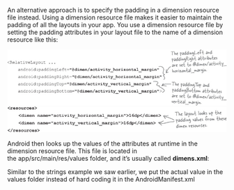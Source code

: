 An alternative approach is to specify the padding in a dimension resource file instead. Using a dimension resource file makes it easier to maintain the padding of all the layouts in your app.  You use a dimension resource file by setting the padding attributes in your layout file to the name of a dimension resource like this: 


![](.guides/img/7dimen.png)
![](.guides/img/8dimenRes.png)

Android then looks up the values of the attributes at runtime in the dimension resource file. This file is located in the app/src/main/res/values folder, and it’s usually called **dimens.xml**: 

Similar to the strings example we saw earlier, we put the actual value in the values folder instead of hard coding it in the AndroidManifest.xml